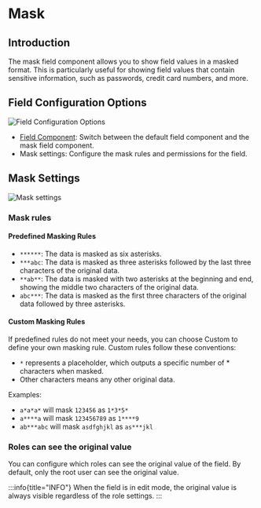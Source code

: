# Mask

## Introduction

The mask field component allows you to show field values in a masked format. This is particularly useful for showing field values that contain sensitive information, such as passwords, credit card numbers, and more.

## Field Configuration Options

![Field Configuration Options](https://static-docs.nocobase.com/Snipaste_2024-10-17_21-46-06.png)

- [Field Component](/handbook/ui/fields/field-settings/field-component): Switch between the default field component and the mask field component.
- Mask settings: Configure the mask rules and permissions for the field.

## Mask Settings

![Mask settings](https://static-docs.nocobase.com/20241017215148.png)

### Mask rules

#### Predefined Masking Rules

- `******`: The data is masked as six asterisks.
- `***abc`: The data is masked as three asterisks followed by the last three characters of the original data.
- `**ab**`: The data is masked with two asterisks at the beginning and end, showing the middle two characters of the original data.
- `abc***`: The data is masked as the first three characters of the original data followed by three asterisks.

#### Custom Masking Rules

If predefined rules do not meet your needs, you can choose Custom to define your own masking rule.
Custom rules follow these conventions:

- `*` represents a placeholder, which outputs a specific number of \* characters when masked.
- Other characters means any other original data.

Examples:

- `a*a*a*` will mask `123456` as `1*3*5*`
- `a****a` will mask `123456789` as `1****9`
- `ab***abc` will mask `asdfghjkl` as `as***jkl`

### Roles can see the original value

You can configure which roles can see the original value of the field. By default, only the root user can see the original value.

:::info{title="INFO"}
When the field is in edit mode, the original value is always visible regardless of the role settings.
:::

